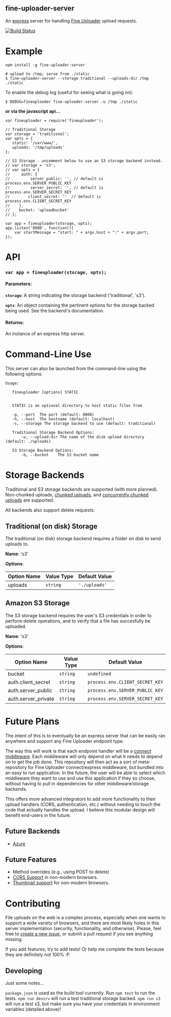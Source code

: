 fine-uploader-server
----

An [express](github.com/visionmedia/express) server for handling [Fine Uploader](github.com/widen/fine-uploader) upload requests.

[![Build Status](https://travis-ci.org/Widen/node-fine-uploader-server.svg?branch=master)](https://travis-ci.org/Widen/node-fine-uploader-server)

# Example

`npm install -g fine-uploader-server`

```
# upload to /tmp; serve from ./static
$ fine-uploader-server --storage traditional --uploads-dir /tmp ./static
```

To enable the debug log (useful for seeing what is going on):

```
$ DEBUG=fineuploader fine-uploader-server -u /tmp ./static
```

**or via the javascript api...**

```
var fineuploader = require('fineuploader');

// Traditional Storage
var storage = 'traditional';
var opts = {
   static: '/var/www/',
   uploads: '/tmp/uploads'
};

// S3 Storage - uncomment below to use an S3 storage backend instead.
// var storage = 's3';
// var opts = {
//     auth: {
//         server_public: '', // default is process.env.SERVER_PUBLIC_KEY
//         server_secret: '', // default is process.env.SERVER_SECRET_KEY
//        client_secret: ''  // default is process.env.CLIENT_SECRET_KEY
//    },
//    bucket: 'uploadbucket'
// };

var app = fineuploader(storage, opts);
app.listen('8000', function(){
    var startMessage = "start: " + argv.host + ":" + argv.port;
});
```

# API



### `var app = fineuploader(storage, opts);`


#### Parameters:

**`storage`**: A string indicating the storage backend ('traditional', 's3').

**`opts`**: An object containing the pertinent options for the storage backed being used. See the backend's documentation.

#### Returns:

An instance of an express http server.

# Command-Line Use

This server can also be launched from the command-line using the following options:

```
Usage:

   fineuploader [options] STATIC


   STATIC is an optional directory to host static files from

   -p, --port  The port (default: 8000)
   -h, --host  The hostname (default: localhost)
   -s, --storage The storage backend to use (default: traditional)

   Traditional Storage Backend Options:
       -u, --upload-dir The name of the disk upload directory (default: ./uploads)

   S3 Storage Backend Options:
       -b, --bucket    The S3 bucket name
```


# Storage Backends

Traditional and S3 storage backends are supported (with more planned). Non-chunked uploads, [chunked uploads](http://docs.fineuploader.com/branch/master/features/chunking.html), and [concurrently chunked uploads](http://docs.fineuploader.com/branch/master/features/concurrent-chunking.html) are supported.

All backends also support delete requests.

## Traditional (on disk) Storage

The traditional (on disk) storage backend requires a folder on disk to send uploads to.

**Name**: 's3'

**Options**:

| Option Name | Value Type | Default Value |
|-------------|------------|---------------|
| uploads | `string` | `'./uploads'` |

## Amazon S3 Storage

The S3 storage backend requires the user's S3 credentials in order to perform
delete operations, and to verify that a file has succesfully be uploaded.

**Name**: 's3'

**Options**:

| Option Name | Value Type | Default Value |
|-------------|------------|---------------|
| bucket | `string` | `undefined` |
| auth.client_secret | `string` | `process.env.CLIENT_SECRET_KEY` |
| auth.server_public | `string` | `process.env.SERVER_PUBLIC_KEY` |
| auth.server_private | `string` | `process.env.SERVER_SECRET_KEY` |

# Future Plans

The intent of this is to eventually be an express server that can be easily ran anywhere and support any Fine Uploader endpoint type.

The way this will work is that each endpoint handler will be a [connect middleware](http://stackoverflow.com/questions/5284340/what-is-node-js-connect-express-and-middleware). Each middleware will only depend on what it needs to depend on to get the job done. This repository will then act as a sort of meta-repository for Fine Uploader connect/express middleware, but bundled into an easy to run application. In the future, the user will be able to select which middleware they want to use and use this application if they so choose, without having to pull in dependencies for other middleware/storage backends.

This offers more advanced integrators to add more functionality to their upload handlers (CORS, authentication, etc.) without needing to touch the code that actually handles the upload. I believe this modular design will benefit end-users in the future.

## Future Backends

- [Azure](http://docs.fineuploader.com/branch/master/endpoint_handlers/azure.html)

## Future Features

- Method overrides (e.g., using POST to delete)
- [CORS Support](http://docs.fineuploader.com/branch/master/features/CORS.html) in non-modern browsers.
- [Thumbnail support](http://docs.fineuploader.com/branch/master/features/thumbnails.html) for non-modern browsers.

# Contributing

File uploads on the web is a complex process, especially when one wants to support a wide variety of browsers, and there are most likely holes in this server implementation (security, functionality, and otherwise). Please, feel free to [create a new issue](/issues/new), or submit a pull request if you see anything missing.

If you add features, try to add tests! Or help me complete the tests because they are definitely not 100% :P.

## Developing

Just some notes...

`package.json` is used as the build tool currently. Run `npm test` to run the tests. `npm run devsrv` will run a test traditional storage backed. `npm run s3` will run a test s3, but make sure you have your credentials in environment variables (detailed above)!
